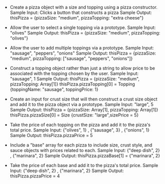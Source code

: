 - Create a pizza object with a size and topping using a pizza constructor.
Sample Input: Clicks a button that constructs a pizza
Sample Output: thisPizza = {pizzaSize: "medium", pizzaTopping: "extra cheese"}

- Allow the user to select a single topping via a prototype.
Sample Input: "olives"
Sample Output: thisPizza = {pizzaSize: "medium", pizzaTopping: "olives"}

- Allow the user to add multiple toppings via a prototype.
Sample Input: "sausage", "peppers", "onions"
Sample Output: thisPizza = {pizzaSize: "medium", pizzaTopping: ["sausage", "peppers", "onions"]}

- Construct a topping object rather than just a string to allow price to be associated with the topping chosen by the user.
Sample Input: "sausage", 1
Sample Output: thisPizza = {pizzaSize: "medium", pizzaTopping: Array[1]}
  thisPizza.pizzaTopping[0] = Topping {toppingName: "sausage", toppingPrice: 1}

- Create an input for crust size that will then construct a crust size object and add it to the pizza object via a prototype.
Sample Input: "large", 5
Sample Output: thisPizza = {pizzaSize: Array[1], pizzaTopping: Array[1]}
  thisPizza.pizzaSize[0] = Size {crustSize: "large",sizePrice = 5}

- Take the price of each topping on the pizza and add it to the pizza's total price.
Sample Input: {"olives", 1} , {"sausage", 3} , {"onions", 1}
Sample Output: thisPizza.pizzaPrice = 5

- Include a "base" array for each pizza to include size, crust style, and sauce objects with prices related to each.
Sample Input: {"deep dish", 2} , {"marinara", 2}
Sample Output: thisPizza.pizzaBase[1] = {"marinara", 2}

- Take the price of each base and add it to the pizza's total price.
Sample Input: {"deep dish", 2} , {"marinara", 2}
Sample Output: thisPizza.pizzaPrice = 4
